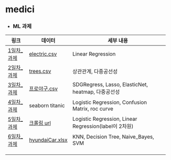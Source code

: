 # medici



- ###  ML 과제

| 링크                                      | 데이터                                                       | 세부 내용                                             |
| ----------------------------------------- | ------------------------------------------------------------ | ----------------------------------------------------- |
| [1일차_과제](./homework/1일차_과제.ipynb) | [electric.csv](./homework/data/electric.csv)                 | Linear Regression                                     |
| [2일차_과제](./homework/2일차_과제.ipynb) | [trees.csv](./homework/data/trees.csv)                       | 상관관계, 다중공선성                                  |
| [3일차_과제](./homework/3일차_과제.ipynb) | [프로야구.csv](./homework/data/프로야구.csv)                 | SDGRegress, Lasso, ElasticNet, heatmap, 다중공선성    |
| [4일차_과제](./homework/4일차_과제.ipynb) | seaborn titanic                                              | Logistic Regression, Confusion Matrix, roc curve      |
| [5일차_과제](./homework/5일차_과제.ipynb) | [크롤링 url](https://www.weather.go.kr/weather/forecast/mid-term-rss3.jsp?stnId=109) | Logistic Regression, Linear Regression(label이 2차원) |
| [6일차_과제](./homework/6일차_과제.ipynb) | [hyundaiCar.xlsx](./homework/data/hyundaiCar.xlsx)           | KNN, Decision Tree, Naive_Bayes, SVM                  |
|                                           |                                                              |                                                       |
|                                           |                                                              |                                                       |
|                                           |                                                              |                                                       |

